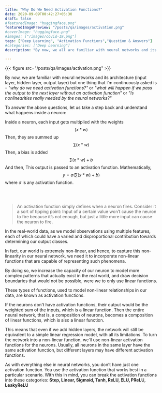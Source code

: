 ```yaml
---
title: "Why Do We Need Activation Functions?"
date: 2020-09-09T00:42:27+05:30
draft: false
#featuredImage: "huggingface.png"
featuredImagePreview: "/posts/qa/images/activation.png"
#coverImage: "huggingface.png"
#images: ["/images/covid-19.png"]
tags: ["Deep Learning", "Activation Functions","Question & Answers"]
#categories: ["Deep Learning"]
description: "By now, we all are familiar with neural networks and its architecture (input layer, hidden layer, output layer) but one thing that I’m continuously asked is - ‘why do we need activation functions?’ or ‘what will happen if we pass the output to the next layer without an activation function’ or ‘Is nonlinearities really needed by the neural networks?’"

---
```

<!--more-->

{{< figure src="/posts/qa/images/activation.png" >}}

By now, we are familiar with neural networks and its architecture (input layer, hidden layer, output layer) but one thing that I’m continuously asked is - *"why do we need activation functions?"* or *"what will happen if we pass the output to the next layer without an activation function"* or *"Is nonlinearities really needed by the neural networks?"*

To answer the above questions, let us take a step back and understand what happens inside a neuron:


Inside a neuron, each input gets multiplied with the weights  $$(x * w) $$ Then, they are summed up $$∑(x * w)$$ Then, a bias is added $$∑(x * w) + b$$ And then, This output is passed to an activation function. Mathematically, $$y = σ (∑(x * w) + b)$$ where $σ$ is any activation function.


<br><br>

> An activation function simply defines when a neuron fires. Consider it a sort of tipping point: Input of a certain value won’t cause the neuron to fire because it’s not enough, but just a little more input can cause the neuron to fire. 

In the real-world data, as we model
observations using multiple features, each of which could have a varied and
disproportional contribution towards determining our output classes. 

In fact, our world is
extremely non-linear, and hence, to capture this non-linearity in our neural network, we
need it to incorporate non-linear functions that are capable of representing such
phenomena. 

By doing so, we increase the capacity of our neuron to model more complex
patterns that actually exist in the real world, and draw decision boundaries that would not
be possible, were we to only use linear functions. 

These types of functions, used to model
non-linear relationships in our data, are known as activation functions.

If the neurons don't have activation functions,
their output would be the weighted sum of the inputs, which is a linear function.
Then the entire neural network, that is, a composition of neurons, becomes a composition of
linear functions, which is also a linear function. 

This means that even if we add hidden
layers, the network will still be equivalent to a simple linear regression model, with all its
limitations. To turn the network into a non-linear function, we'll use non-linear activation
functions for the neurons. Usually, all neurons in the same layer have the same
activation function, but different layers may have different activation functions.

As with everything else in neural networks, you don’t have just one activation
function. You use the activation function that works best in a particular scenario.
With this in mind, you can break the activation functions into these categories:
**Step, Linear, Sigmoid, Tanh, ReLU, ELU, PReLU, LeakyReLU**